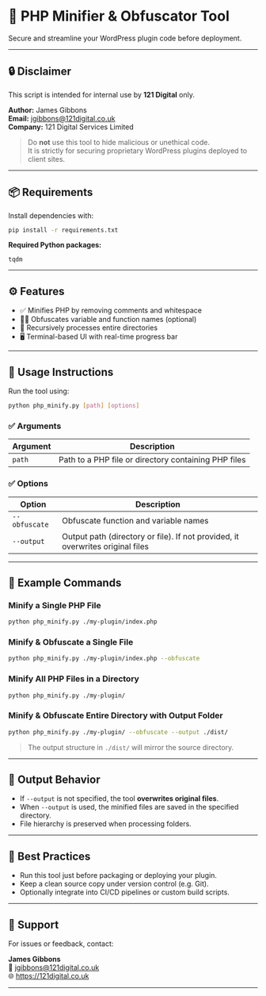 
# 🧼 PHP Minifier & Obfuscator Tool

Secure and streamline your WordPress plugin code before deployment.

---

## 🔒 Disclaimer

This script is intended for internal use by **121 Digital** only.

**Author:** James Gibbons  
**Email:** jgibbons@121digital.co.uk  
**Company:** 121 Digital Services Limited

> Do **not** use this tool to hide malicious or unethical code.  
> It is strictly for securing proprietary WordPress plugins deployed to client sites.

---

## 📦 Requirements

Install dependencies with:

```bash
pip install -r requirements.txt
```

**Required Python packages:**

```
tqdm
```

---

## ⚙️ Features

- ✅ Minifies PHP by removing comments and whitespace
- 🕵️‍♂️ Obfuscates variable and function names (optional)
- 📂 Recursively processes entire directories
- 🖥️ Terminal-based UI with real-time progress bar

---

## 🚀 Usage Instructions

Run the tool using:

```bash
python php_minify.py [path] [options]
```

### ✅ Arguments

| Argument        | Description                                                        |
|----------------|--------------------------------------------------------------------|
| `path`          | Path to a PHP file or directory containing PHP files               |

### ✅ Options

| Option          | Description                                                        |
|----------------|--------------------------------------------------------------------|
| `--obfuscate`   | Obfuscate function and variable names                              |
| `--output`      | Output path (directory or file). If not provided, it overwrites original files |

---

## 🧪 Example Commands

### Minify a Single PHP File

```bash
python php_minify.py ./my-plugin/index.php
```

### Minify & Obfuscate a Single File

```bash
python php_minify.py ./my-plugin/index.php --obfuscate
```

### Minify All PHP Files in a Directory

```bash
python php_minify.py ./my-plugin/
```

### Minify & Obfuscate Entire Directory with Output Folder

```bash
python php_minify.py ./my-plugin/ --obfuscate --output ./dist/
```

> The output structure in `./dist/` will mirror the source directory.

---

## 📁 Output Behavior

- If `--output` is not specified, the tool **overwrites original files**.
- When `--output` is used, the minified files are saved in the specified directory.
- File hierarchy is preserved when processing folders.

---

## 📌 Best Practices

- Run this tool just before packaging or deploying your plugin.
- Keep a clean source copy under version control (e.g. Git).
- Optionally integrate into CI/CD pipelines or custom build scripts.

---

## 👋 Support

For issues or feedback, contact:

**James Gibbons**  
📧 jgibbons@121digital.co.uk  
🌐 https://121digital.co.uk

---
